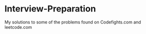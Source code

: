 # Interview-Preparation

My solutions to some of the problems found on Codefights.com and leetcode.com
